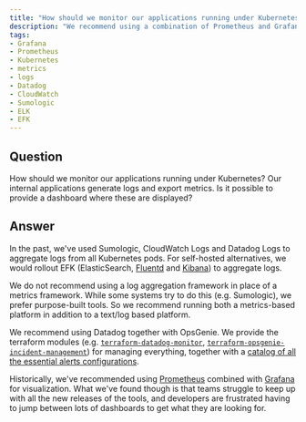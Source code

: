 ```yaml
---
title: "How should we monitor our applications running under Kubernetes?"
description: "We recommend using a combination of Prometheus and Grafana custom dashboards."
tags:
- Grafana
- Prometheus
- Kubernetes
- metrics
- logs
- Datadog
- CloudWatch
- Sumologic
- ELK
- EFK
---
```


## Question

How should we monitor our applications running under Kubernetes? Our internal applications generate logs and export metrics. Is it possible to provide a dashboard where these are displayed?

## Answer

In the past, we've used Sumologic, CloudWatch Logs and Datadog Logs to aggregate logs from all Kubernetes pods. For self-hosted alternatives, we would rollout EFK (ElasticSearch, [Fluentd](https://github.com/kubernetes/charts/tree/master/incubator/fluentd-elasticsearch) and [Kibana](https://github.com/kubernetes/charts/tree/master/stable/kibana)) to aggregate logs.

We do not recommend using a log aggregation framework in place of a metrics framework. While some systems try to do this (e.g. Sumologic), we prefer purpose-built tools. So we recommend running both a metrics-based platform in addition to a text/log based platform.

We recommend using Datadog together with OpsGenie. We provide the terraform modules (e.g. [`terraform-datadog-monitor`](https://github.com/cloudposse/terraform-datadog-monitor), [`terraform-opsgenie-incident-management`](https://github.com/cloudposse/terraform-opsgenie-incident-management)) for managing everything, together with a [catalog of all the essential alerts configurations](https://github.com/cloudposse/terraform-datadog-monitor/tree/master/catalog/monitors).

Historically, we've recommended using [Prometheus](https://prometheus.io/) combined with [Grafana](https://grafana.com/) for visualization. What we've found though is that teams struggle to keep up with all the new releases of the tools, and developers are frustrated having to jump between lots of dashboards to get what they are looking for. 
